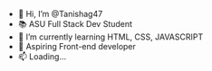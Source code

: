 - 👋 Hi, I’m @Tanishag47
- 📚 ASU Full Stack Dev Student
- 👾 I’m currently learning HTML, CSS, JAVASCRIPT
- 💞️ Aspiring Front-end developer
- 📫 Loading...

<!---
Tanishag47/Tanishag47 is a ✨ special ✨ repository because its `README.md` (this file) appears on your GitHub profile.
You can click the Preview link to take a look at your changes.
--->
